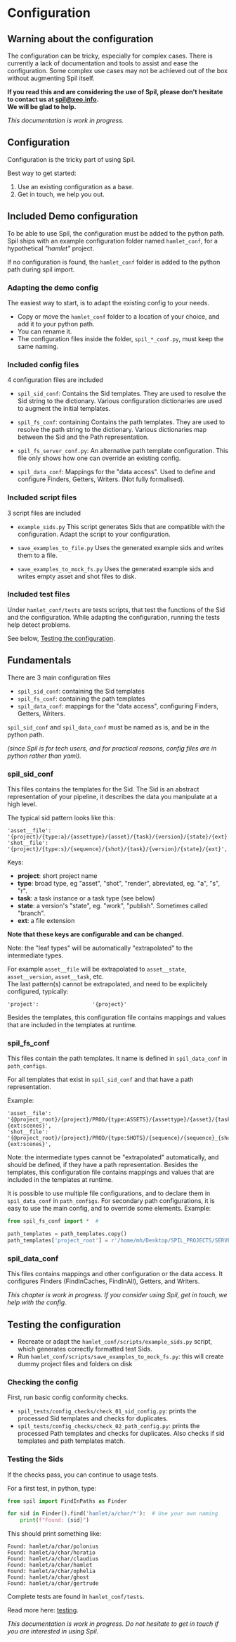 # Configuration

## Warning about the configuration

The configuration can be tricky, especially for complex cases.
There is currently a lack of documentation and tools to assist and ease the configuration.
Some complex use cases may not be achieved out of the box without augmenting Spil itself.

**If you read this and are considering the use of Spil, please don't hesitate to contact us at [spil@xeo.info](mailto:spil@xeo.info).  
We will be glad to help.** 

*This documentation is work in progress.* 

## Configuration

Configuration is the tricky part of using Spil.

Best way to get started:

1. Use an existing configuration as a base.
2. Get in touch, we help you out.

## Included Demo configuration

To be able to use Spil, the configuration must be added to the python path.  
Spil ships with an example configuration folder named `hamlet_conf`, for a hypothetical *"hamlet"* project.

If no configuration is found, the `hamlet_conf` folder is added to the python path during spil import.

### Adapting the demo config 

The easiest way to start, is to adapt the existing config to your needs.

- Copy or move the `hamlet_conf` folder to a location of your choice, and add it to your python path.
- You can rename it. 
- The configuration files inside the folder, `spil_*_conf.py`,  must keep the same naming.

### Included config files

4 configuration files are included

- `spil_sid_conf`: 
  Contains the Sid templates. They are used to resolve the Sid string to the dictionary.
  Various configuration dictionaries are used to augment the initial templates.

- `spil_fs_conf`: containing 
  Contains the path templates. They are used to resolve the path string to the dictionary.
  Various dictionaries map between the Sid and the Path representation.

- `spil_fs_server_conf.py`: 
  An alternative path template configuration. 
  This file only shows how one can override an existing config.

- `spil_data_conf`: 
  Mappings for the "data access". 
  Used to define and configure Finders, Getters, Writers.
  (Not fully formalised).
  
### Included script files

3 script files are included

- `example_sids.py`
  This script generates Sids that are compatible with the configuration.
  Adapt the script to your configuration.

- `save_examples_to_file.py`
  Uses the generated example sids and writes them to a file.

- `save_examples_to_mock_fs.py`
  Uses the generated example sids and writes empty asset and shot files to disk.
  
### Included test files

Under `hamlet_conf/tests` are tests scripts, that test the functions of the Sid and the configuration.
While adapting the configuration, running the tests help detect problems.

See below, [Testing the configuration](configuration.md).

## Fundamentals

There are 3 main configuration files
- `spil_sid_conf`: containing the Sid templates
- `spil_fs_conf`: containing the path templates
- `spil_data_conf`: mappings for the "data access", configuring Finders, Getters, Writers.  

`spil_sid_conf` and `spil_data_conf` must be named as is, and be in the python path.

*(since Spil is for tech users, and for practical reasons, config files are in python rather than yaml).*

### spil_sid_conf

This files contains the templates for the Sid.
The Sid is an abstract representation of your pipeline, it describes the data you manipulate at a high level.

The typical sid pattern looks like this: 
```
'asset__file':            '{project}/{type:a}/{assettype}/{asset}/{task}/{version}/{state}/{ext}',
'shot__file':             '{project}/{type:s}/{sequence}/{shot}/{task}/{version}/{state}/{ext}',
```

Keys: 
- **project**: short project name
- **type**: broad type, eg "asset", "shot", "render", abreviated, eg. "a", "s", "r".
- **task**: a task instance or a task type (see below)
- **state**: a version's "state", eg. "work", "publish". Sometimes called "branch".
- **ext**: a file extension

**Note that these keys are configurable and can be changed.**

Note: the "leaf types" will be automatically "extrapolated" to the intermediate types.

For example `asset__file` will be extrapolated to `asset__state`, `asset__version`, `asset__task`, etc.  
The last pattern(s) cannot be extrapolated, and need to be explicitely configured, typically:
```
'project':                 '{project}'
```

Besides the templates, this configuration file contains mappings and values that are included in the templates at runtime.

### spil_fs_conf

This files contain the path templates. It name is defined in `spil_data_conf` in `path_configs`.

For all templates that exist in `spil_sid_conf` and that have a path representation.

Example:
```
'asset__file':             '{@project_root}/{project}/PROD/{type:ASSETS}/{assettype}/{asset}/{task}/{version}/{assettype}_{asset}_{task}_{state}_{version}.{ext:scenes}',
'shot__file':              '{@project_root}/{project}/PROD/{type:SHOTS}/{sequence}/{sequence}_{shot}/{task}/{version}/{sequence}_{shot}_{task}_{state}_{version}.{ext:scenes}',
```
Note:  the intermediate types cannot be "extrapolated" automatically, and should be defined, if they have a path representation.
Besides the templates, this configuration file contains mappings and values that are included in the templates at runtime.


It is possible to use multiple file configurations, and to declare them in `spil_data_conf` in `path_configs`.
For secondary path configurations, it is easy to use the main config, and to override some elements.
Example:
```python
from spil_fs_conf import *  # 

path_templates = path_templates.copy()
path_templates['project_root'] = r'/home/mh/Desktop/SPIL_PROJECTS/SERVER/PRJ'  # only overriding this key 
```

### spil_data_conf

This files contains mappings and other configuration or the data access.
It configures Finders (FindInCaches, FindInAll), Getters, and Writers.

*This chapter is work in progress. If you consider using Spil, get in touch, we help with the config.* 


## Testing the configuration

- Recreate or adapt the `hamlet_conf/scripts/example_sids.py` script, which generates correctly formatted test Sids.
- Run `hamlet_conf/scripts/save_examples_to_mock_fs.py`: this will create dummy project files and folders on disk

### Checking the config

First, run basic config conformity checks.
- `spil_tests/config_checks/check_01_sid_config.py`: prints the processed Sid templates and checks for duplicates.
- `spil_tests/config_checks/check_02_path_config.py`: prints the processed Path templates and checks for duplicates.
  Also checks if sid templates and path templates match.

### Testing the Sids

If the checks pass, you can continue to usage tests.

For a first test, in python, type:
```python
from spil import FindInPaths as Finder

for sid in Finder().find('hamlet/a/char/*'):  # Use your own naming
    print(f"Found: {sid}")
```
This should print something like:
```
Found: hamlet/a/char/polonius
Found: hamlet/a/char/horatio
Found: hamlet/a/char/claudius
Found: hamlet/a/char/hamlet
Found: hamlet/a/char/ophelia
Found: hamlet/a/char/ghost
Found: hamlet/a/char/gertrude
```

Complete tests are found in `hamlet_conf/tests`.

Read more here: [testing](testing.md).

*This documentation is work in progress. Do not hesitate to get in touch if you are interested in using Spil.*


